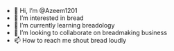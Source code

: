 - 👋 Hi, I’m @Azeem1201
- 👀 I’m interested in bread
- 🌱 I’m currently learning breadology
- 💞️ I’m looking to collaborate on breadmaking business
- 📫 How to reach me shout bread loudly 

<!---
Azeem1201/Azeem1201 is a ✨ special ✨ repository because its `README.md` (this file) appears on your GitHub profile.
You can click the Preview link to take a look at your changes.
--->
